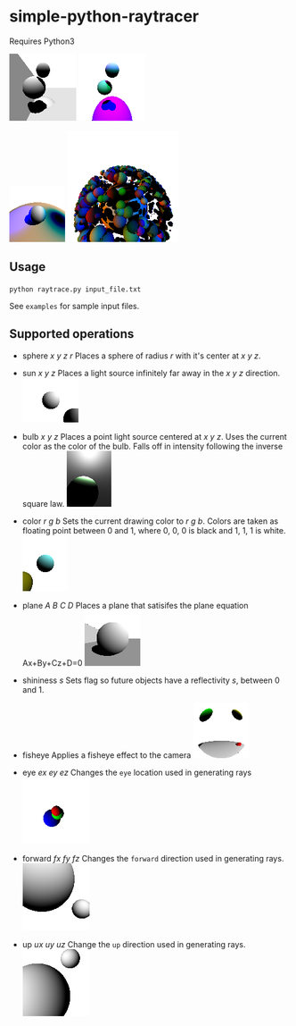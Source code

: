 # simple-python-raytracer

Requires Python3

![](https://raw.githubusercontent.com/frostdpr/simple-python-raytracer/master/output/shadow-plane.png)
![](https://raw.githubusercontent.com/frostdpr/simple-python-raytracer/master/output/shadow-suns.png)

![](https://raw.githubusercontent.com/frostdpr/simple-python-raytracer/master/output/neglight.png)
![](https://raw.githubusercontent.com/frostdpr/simple-python-raytracer/master/output/many.png)

## Usage
`python raytrace.py input_file.txt`

See `examples` for sample input files.

## Supported operations

+ sphere *x y z r*
Places a sphere of radius *r* with it's center at *x y z*.



+ sun *x y z*
Places a light source infinitely far away in the *x y z* direction.
![sun](https://raw.githubusercontent.com/frostdpr/simple-python-raytracer/master/output/sun.png)

+ bulb *x y z*
Places a point light source centered at *x y z*. Uses the current color as the color of the bulb. Falls off in intensity following the inverse square law.
![](https://raw.githubusercontent.com/frostdpr/simple-python-raytracer/master/output/inside.png)
+ color *r g b*
Sets the current drawing color to *r g b*. Colors are taken as floating point between 0 and 1, where 0, 0, 0 is black and 1, 1, 1 is white.
![](https://raw.githubusercontent.com/frostdpr/simple-python-raytracer/master/output/color.png)
+ plane *A B C D*
Places a plane that satisifes the plane equation Ax+By+Cz+D=0
![](https://raw.githubusercontent.com/frostdpr/simple-python-raytracer/master/output/plane.png)
+ shininess *s*
Sets flag so future objects have a reflectivity *s*, between 0 and 1.

+ fisheye 
Applies a fisheye effect to the camera
![](https://raw.githubusercontent.com/frostdpr/simple-python-raytracer/master/output/fisheye.png)

+ eye *ex ey ez*
Changes the `eye` location used in generating rays
![](https://raw.githubusercontent.com/frostdpr/simple-python-raytracer/master/output/eye.png)

+ forward *fx fy fz*
Changes the `forward` direction used in generating rays.
![](https://raw.githubusercontent.com/frostdpr/simple-python-raytracer/master/output/forward.png)

+ up *ux uy uz*
Change the `up` direction used in generating rays.
![](https://raw.githubusercontent.com/frostdpr/simple-python-raytracer/master/output/up.png)
